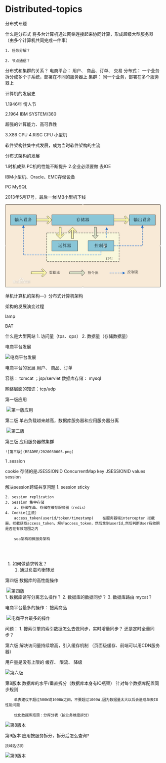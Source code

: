 # Distributed-topics
分布式专题

什么是分布式
	将多台计算机通过网络连接起来协同计算，形成超级大型服务器（由多个计算机共同完成一件事）


	1. 任务分解？
	
	2. 节点通信？

分布式和集群的关系？
电商平台：  用户、 商品、订单、 交易
分布式： 一个业务拆分成多个子系统，部署在不同的服务器上
集群：  同一个业务，部署在多个服务器上
	
	
计算机的发展史

1.1946年  情人节

2.1964  IBM  SYSTEM/360

超强的计算能力、高可靠性

3.X86  CPU
4.RISC CPU 小型机


软件架构往集中式发展，成为当时软件架构的主流

分布式架构的发展

1.时机成熟 
	PC机的性能不断提升
2.企业必须要做
去IOE

IBM小型机、Oracle、EMC存储设备


PC               MySQL    

2013年5月17号，最后一台IMB小型机下线

![CPU](https://github.com/lwx57280/Distributed-topics/blob/master/images-folder/2020030601.png)

单机计算机的架构—》分布式计算机架构


架构的发展演变过程

Iamp

BAT
	
什么是大型网站
	1. 访问量（tps、qps）
	2. 数据量（存储数据量）


电商平台发展

![电商平台发展](README/2020030602.png)



电商平台的发展
用户、 商品、订单

容器： tomcat   ；jsp/servlet
数据库存储： mysql

网络层面的知识：tcp/udp


第一版应用

​	![第一版应用](README/2020030603.png)

第二版 单击负载越来越高，数据库服务器和应用服务器分离

​	![第二版](README/2020030604.png)

第三版  应用服务器做集群
	
	![第三版](README/2020030605.png)
	
	
	
1 .session 

cookie 存储的是JSESSIONID
ConcurrentMap   key JSESSIONID  values session



解决session跨域共享问题
	1. session sticky
	
	2. session replication
	3. Session 集中存储
		a. 存储在db、存储在缓存服务器（redis）
	4. Cookie(主流)
		access_token(userid/token/timestamp)    在服务器端intercepter 拦截器，拦截获取access_token，解析access_token，然后拿到userId,然后判断User有效期是否在有效范围之内
		
		soa架构和微服务架构


​	
​	
1. 如何做请求转发？
	1. 通过负载均衡转发

第四版  数据库的高性能操作


​	![第四版](README/2020030606.png)
​	
	1. 数据库读写分离怎么操作？
	2. 数据库的数据同步？
	3. 数据库路由 mycat？

电商平台最多的操作： 搜索商品

​	![**电商平台最多的操作**](README/2020030607.png)



问题： 
	1. 搜索引擎的索引数据怎么去做同步，实时增量同步？ 还是定时全量同步？

第六版 解决访问量持续增高，引入缓存机制
（页面级缓存、前端可以用CDN服务器）

用户量是没有上限的
缓存、 限流、 降级

![第六版](README/2020030608.png)



第8️版本 数据库的水平/垂直拆分（数据库本身有IO瓶颈）
	    针对每个数据库配置同步规则


		单表建议不超过500W或1000W之间，不要超过1000W,因为数据量太大以后会造成单表IO性能问题
		
		优化数据库瓶颈：分库分表（按业务维度拆分）


![第8️版本](README/2020030609.png)			


第9版本  应用按服务拆分，拆分后怎么查询?

	按域名访问

![第9版本](README/20200306010.png)
